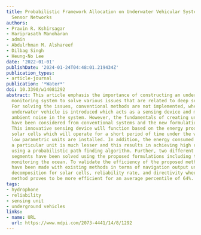 ```yaml
---
title: Probabilistic Framework Allocation on Underwater Vehicular Systems Using Hydrophone
  Sensor Networks
authors:
- Pravin R. Kshirsagar
- Hariprasath Manoharan
- admin
- Abdulrhman M. Alshareef
- Dilbag Singh
- Heung-No Lee
date: '2022-01-01'
publishDate: '2024-01-24T04:48:01.219434Z'
publication_types:
- article-journal
publication: '*Water*'
doi: 10.3390/w14081292
abstract: This article emphasis the importance of constructing an underwater vehicle
  monitoring system to solve various issues that are related to deep sea explorations.
  For solving the issues, conventional methods are not implemented, whereas a new
  underwater vehicle is introduced which acts as a sensing device and monitors the
  ambient noise in the system. However, the fundamentals of creating underwater vehicles
  have been considered from conventional systems and the new formulations are generated.
  This innovative sensing device will function based on the energy produced by the
  solar cells which will operate for a short period of time under the water where
  low parametric units are installed. In addition, the energy consumed for operating
  a particular unit is much lesser and this results in achieving high reliability
  using a probabilistic path finding algorithm. Further, two different application
  segments have been solved using the proposed formulations including the depth of
  monitoring the ocean. To validate the efficiency of the proposed method, comparisons
  have been made with existing methods in terms of navigation output units, rate of
  decomposition for solar cells, reliability rate, and directivity where the proposed
  method proves to be more efficient for an average percentile of 64%.
tags:
- hydrophone
- reliability
- sensing unit
- underground vehicles
links:
- name: URL
  url: https://www.mdpi.com/2073-4441/14/8/1292
---
```

